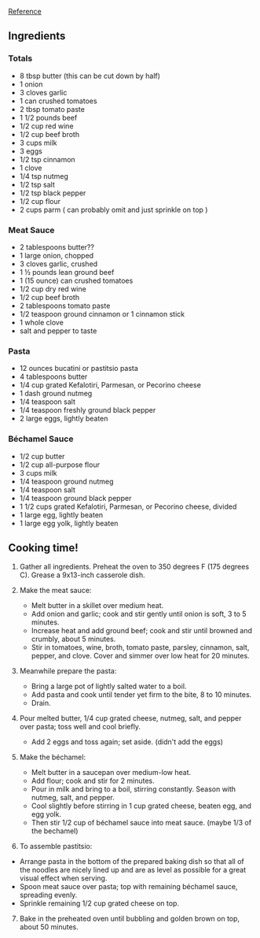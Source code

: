 [Reference](https://www.allrecipes.com/recipe/23159/pastitsio-ii/)

## Ingredients

### **Totals**
- 8 tbsp butter (this can be cut down by half)
- 1 onion
- 3 cloves garlic
- 1 can crushed tomatoes
- 2 tbsp tomato paste
- 1 1/2 pounds beef
- 1/2 cup red wine
- 1/2 cup beef broth
- 3 cups milk
- 3 eggs
- 1/2 tsp cinnamon
- 1 clove
- 1/4 tsp nutmeg
- 1/2 tsp salt
- 1/2 tsp black pepper
- 1/2 cup flour
- 2 cups parm ( can probably omit and just sprinkle on top )

### **Meat Sauce**
- 2 tablespoons butter??
- 1 large onion, chopped
- 3 cloves garlic, crushed
- 1 ½ pounds lean ground beef
- 1 (15 ounce) can crushed tomatoes
- 1/2 cup dry red wine
- 1/2 cup beef broth
- 2 tablespoons tomato paste
- 1/2 teaspoon ground cinnamon or 1 cinnamon stick
- 1 whole clove
- salt and pepper to taste

### **Pasta**
- 12 ounces bucatini or pastitsio pasta
- 4 tablespoons butter
- 1/4 cup grated Kefalotiri, Parmesan, or Pecorino cheese
- 1 dash ground nutmeg
- 1/4 teaspoon salt
- 1/4 teaspoon freshly ground black pepper
- 2 large eggs, lightly beaten

### **Béchamel Sauce**
- 1/2 cup butter
- 1/2 cup all-purpose flour
- 3 cups milk
- 1/4 teaspoon ground nutmeg
- 1/4 teaspoon salt
- 1/4 teaspoon ground black pepper
- 1 1/2 cups grated Kefalotiri, Parmesan, or Pecorino cheese, divided
- 1 large egg, lightly beaten
- 1 large egg yolk, lightly beaten

## **Cooking time!**
1. Gather all ingredients. Preheat the oven to 350 degrees F (175 degrees C). Grease a 9x13-inch casserole dish.
2. Make the meat sauce: 
   - Melt butter in a skillet over medium heat. 
   - Add onion and garlic; cook and stir gently until onion is soft, 3 to 5 minutes. 
   - Increase heat and add ground beef; cook and stir until browned and crumbly, about 5 minutes. 
   - Stir in tomatoes, wine, broth, tomato paste, parsley, cinnamon, salt, pepper, and clove. Cover and simmer over low heat for 20 minutes.

3. Meanwhile prepare the pasta: 
    - Bring a large pot of lightly salted water to a boil. 
    - Add pasta and cook until tender yet firm to the bite, 8 to 10 minutes. 
    - Drain.

4. Pour melted butter, 1/4 cup grated cheese, nutmeg, salt, and pepper over pasta; toss well and cool briefly. 
    - Add 2 eggs and toss again; set aside. (didn't add the eggs)

5. Make the béchamel: 
    - Melt butter in a saucepan over medium-low heat. 
    - Add flour; cook and stir for 2 minutes. 
    - Pour in milk and bring to a boil, stirring constantly. Season with nutmeg, salt, and pepper. 
    - Cool slightly before stirring in 1 cup grated cheese, beaten egg, and egg yolk. 
    - Then stir 1/2 cup of béchamel sauce into meat sauce. (maybe 1/3 of the bechamel)

6. To assemble pastitsio: 
  - Arrange pasta in the bottom of the prepared baking dish so that all of the noodles are nicely lined up and are as level as possible for a great visual effect when serving. 
  - Spoon meat sauce over pasta; top with remaining béchamel sauce, spreading evenly. 
  - Sprinkle remaining 1/2 cup grated cheese on top.

7. Bake in the preheated oven until bubbling and golden brown on top, about 50 minutes.
